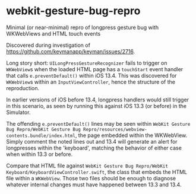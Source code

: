 # webkit-gesture-bug-repro
Minimal (or near-minimal) repro of longpress gesture bug with WKWebViews and HTML touch events

Discovered during investigation of https://github.com/keymanapp/keyman/issues/2716.

Long story short:  `UILongPressGestureRecognizer` fails to trigger on `WKWebView`s when the loaded HTML page has a
`touchStart` event handler that calls `e.preventDefault()` within iOS 13.4.  This was discovered for `WKWebView`s within
an `InputViewController`, hence the structure of the reproduction.

In earlier versions of iOS before 13.4, longpress handlers would still trigger in this scenario, as seen by running
this against iOS 13.3 (or before) in the Simulator.

The offending `e.preventDefault()` lines may be seen within `WebKit Gesture Bug Repro/WebKit Gesture Bug Repro/resources/webview-contents.bundle/index.html`, the page embedded within the WKWebView.  Simply comment the noted lines out and 13.4 will generate an alert for longpresses within the 'keyboard', matching the behavior of either case when within 13.3 or before.

Compare that HTML file against `WebKit Gesture Bug Repro/WebKit Keyboard/KeyboardViewController.swift`, the class that embeds the HTML file within a `WKWebView`.  Those two files should be enough to diagnose whatever internal changes must have happened between 13.3 and 13.4.
